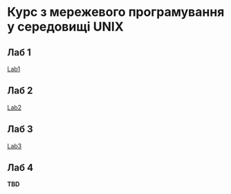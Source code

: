 # Курс з мережевого програмування у середовищі UNIX

## Лаб 1

[Lab1](1/documents/Lab1.md)

## Лаб 2

[Lab2](2/documents/Lab2.md)

## Лаб 3

[Lab3](3/documents/Lab3.md)

## Лаб 4

**TBD**